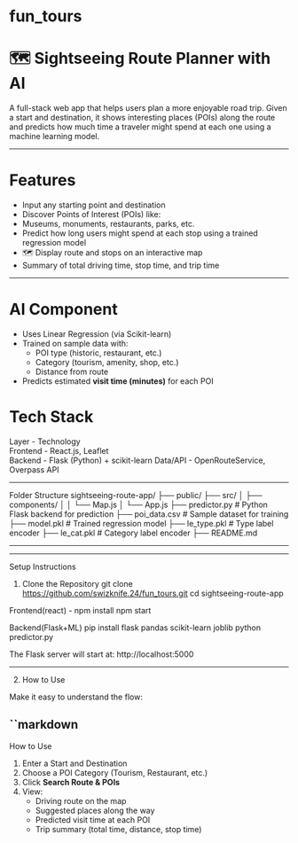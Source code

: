 # fun_tours
# 🗺️ Sightseeing Route Planner with AI

A full-stack web app that helps users plan a more enjoyable road trip. Given a start and destination, it shows interesting places (POIs) along the route and predicts how much time a traveler might spend at each one using a machine learning model.

---

# Features

-  Input any starting point and destination
-  Discover Points of Interest (POIs) like:
  - Museums, monuments, restaurants, parks, etc.
-  Predict how long users might spend at each stop using a trained regression model
- 🗺 Display route and stops on an interactive map
-  Summary of total driving time, stop time, and trip time

---

# AI Component

- Uses Linear Regression (via Scikit-learn)
- Trained on sample data with:
  - POI type (historic, restaurant, etc.)
  - Category (tourism, amenity, shop, etc.)
  - Distance from route
- Predicts estimated **visit time (minutes)** for each POI


# Tech Stack

  Layer   - Technology              
 Frontend - React.js, Leaflet        
 Backend   - Flask (Python) + scikit-learn 
 Data/API  - OpenRouteService, Overpass API 

---

 Folder Structure
sightseeing-route-app/
├── public/
├── src/
│ ├── components/
│ │ └── Map.js
│ └── App.js
├── predictor.py # Python Flask backend for prediction
├── poi_data.csv # Sample dataset for training
├── model.pkl # Trained regression model
├── le_type.pkl # Type label encoder
├── le_cat.pkl # Category label encoder
├── README.md



---
---

Setup Instructions

 1. Clone the Repository
git clone https://github.com/swizknife.24/fun_tours.git
cd sightseeing-route-app

Frontend(react) - 
npm install
npm start

Backend(Flask+ML)
pip install flask pandas scikit-learn joblib
python predictor.py

The Flask server will start at: http://localhost:5000


---

 2. How to Use

Make it easy to understand the flow:

``markdown
---

 How to Use

1. Enter a Start and Destination
2. Choose a POI Category (Tourism, Restaurant, etc.)
3. Click **Search Route & POIs**
4. View:
   - Driving route on the map
   - Suggested places along the way
   - Predicted visit time at each POI
   - Trip summary (total time, distance, stop time)


